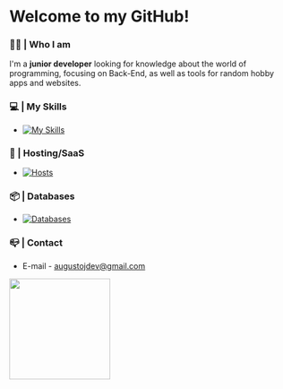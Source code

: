 # Welcome to my GitHub!
### 👨‍🦰 | Who I am
I'm a **junior developer** looking for knowledge about the world of programming, focusing on Back-End, as well as tools for random hobby apps and websites.

### 💻 | My Skills
- [![My Skills](https://skillicons.dev/icons?i=php,js,html,css,nodejs,express)](https://skillicons.dev)

### 🤖 | Hosting/SaaS
- [![Hosts](https://skillicons.dev/icons?i=vercel,replit)](https://skillicons.dev)
### 📦 | Databases
- [![Databases](https://skillicons.dev/icons?i=mysql,mongodb)](https://skillicons.dev)

### 📪 | Contact
- E-mail - augustojdev@gmail.com

<div>
  <a href="https://github.com/AugustoJDev">
  <img height="180em"  align="center" src="https://github-readme-stats.vercel.app/api/top-langs/?username=AugustoJDev&&layout=compact&hide=shell&theme=jolly"/>
</div>
